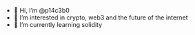 - 👋 Hi, I’m @p14c3b0
- 👀 I’m interested in crypto, web3 and the future of the internet
- 🌱 I’m currently learning solidity

<!---
p14c3b0/p14c3b0 is a ✨ special ✨ repository because its `README.md` (this file) appears on your GitHub profile.
You can click the Preview link to take a look at your changes.
--->
